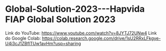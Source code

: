 # Global-Solution-2023---Hapvida FIAP Global Solution 2023

Link do YouTube: https://www.youtube.com/watch?v=8JYTJ72UNw4
Link do Google Colab: https://colab.research.google.com/drive/1sU2RRxLFkgye-U4i3cJ1ZBflTUw1avHm?usp=sharing
